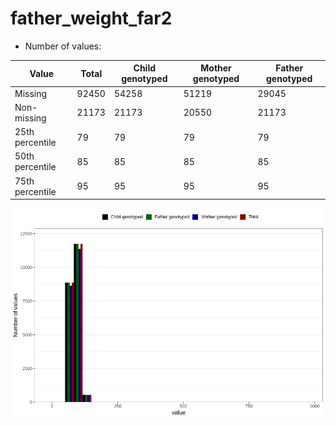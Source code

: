 # father_weight_far2
- Number of values:

| Value | Total | Child genotyped | Mother genotyped | Father genotyped |
| ----- | ----- | --------------- | ---------------- | ---------------- |
| Missing | 92450 | 54258 | 51219 | 29045 |
| Non-missing | 21173 | 21173 | 20550 | 21173 |
| 25th percentile | 79 | 79 | 79 | 79 |
| 50th percentile | 85 | 85 | 85 | 85 |
| 75th percentile | 95 | 95 | 95 | 95 |



![](father_weight_far2_n.png)



